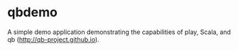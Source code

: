 qbdemo
======

A simple demo application demonstrating the capabilities of play, Scala, and qb (http://qb-project.github.io).
